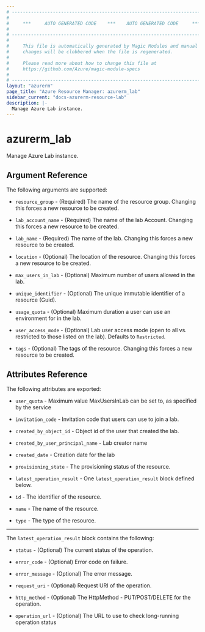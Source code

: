 ```yaml
---
# ----------------------------------------------------------------------------
#
#     ***     AUTO GENERATED CODE    ***    AUTO GENERATED CODE     ***
#
# ----------------------------------------------------------------------------
#
#     This file is automatically generated by Magic Modules and manual
#     changes will be clobbered when the file is regenerated.
#
#     Please read more about how to change this file at
#     https://github.com/Azure/magic-module-specs
#
# ----------------------------------------------------------------------------
layout: "azurerm"
page_title: "Azure Resource Manager: azurerm_lab"
sidebar_current: "docs-azurerm-resource-lab"
description: |-
  Manage Azure Lab instance.
---
```


# azurerm_lab

Manage Azure Lab instance.


## Argument Reference

The following arguments are supported:

* `resource_group` - (Required) The name of the resource group. Changing this forces a new resource to be created.

* `lab_account_name` - (Required) The name of the lab Account. Changing this forces a new resource to be created.

* `lab_name` - (Required) The name of the lab. Changing this forces a new resource to be created.

* `location` - (Optional) The location of the resource. Changing this forces a new resource to be created.

* `max_users_in_lab` - (Optional) Maximum number of users allowed in the lab.

* `unique_identifier` - (Optional) The unique immutable identifier of a resource (Guid).

* `usage_quota` - (Optional) Maximum duration a user can use an environment for in the lab.

* `user_access_mode` - (Optional) Lab user access mode (open to all vs. restricted to those listed on the lab). Defaults to `Restricted`.

* `tags` - (Optional) The tags of the resource. Changing this forces a new resource to be created.

## Attributes Reference

The following attributes are exported:

* `user_quota` - Maximum value MaxUsersInLab can be set to, as specified by the service

* `invitation_code` - Invitation code that users can use to join a lab.

* `created_by_object_id` - Object id of the user that created the lab.

* `created_by_user_principal_name` - Lab creator name

* `created_date` - Creation date for the lab

* `provisioning_state` - The provisioning status of the resource.

* `latest_operation_result` - One `latest_operation_result` block defined below.

* `id` - The identifier of the resource.

* `name` - The name of the resource.

* `type` - The type of the resource.


---

The `latest_operation_result` block contains the following:

* `status` - (Optional) The current status of the operation.

* `error_code` - (Optional) Error code on failure.

* `error_message` - (Optional) The error message.

* `request_uri` - (Optional) Request URI of the operation.

* `http_method` - (Optional) The HttpMethod - PUT/POST/DELETE for the operation.

* `operation_url` - (Optional) The URL to use to check long-running operation status
